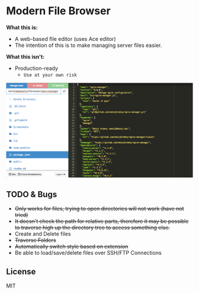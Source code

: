 Modern File Browser
===================

**What this is:**
- A web-based file editor (uses Ace editor)
- The intention of this is to make managing server files easier.

**What this isn't:**
- Production-ready
	- `Use at your own risk`

![Screenshot of the Editor](Screenshots/screen.png)

TODO & Bugs
-----------

- ~~Only works for files, trying to open directories will not work (have not tried)~~
- ~~It doesn't check the path for relative parts, therefore it may be possible to traverse high up the directory tree to access something else.~~
- Create and Delete files
- ~~Traverse Folders~~
- ~~Automatically switch style based on extension~~
- Be able to load/save/delete files over SSH/FTP Connections

License
-------

MIT
